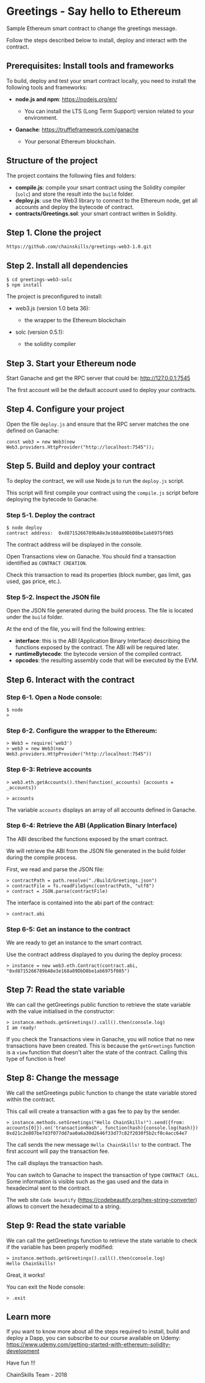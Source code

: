 # Greetings - Say hello to Ethereum
Sample Ethereum smart contract to change the greetings message.

Follow the steps described below to install, deploy and interact with the contract.

## Prerequisites: Install tools and frameworks

To build, deploy and test your smart contract locally, you need to install the following tools and frameworks:
* **node.js and npm**: https://nodejs.org/en/
  * You can install the LTS (Long Term Support) version related to your environment.

* **Ganache**: https://truffleframework.com/ganache
  * Your personal Ethereum blockchain.


## Structure of the project

The project contains the following files and folders:
* **compile.js**: compile your smart contract using the Solidity compiler (`solc`) and store the result into the `build` folder.
* **deploy.js**: use the Web3 library to connect to the Ethereum node, get all accounts and deploy the bytecode of contract.
* **contracts/Greetings.sol**: your smart contract written in Solidity.

## Step 1. Clone the project

`https://github.com/chainskills/greetings-web3-1.0.git`

## Step 2. Install all dependencies

```
$ cd greetings-web3-solc
$ npm install
```

The project is preconfigured to install:
* web3.js (version 1.0 beta 36):
  * the wrapper to the Ethereum blockchain
    
* solc (version 0.5.1):
  * the solidity compiler 

## Step 3. Start your Ethereum node

Start Ganache and get the RPC server that could be: http://127.0.0.1:7545

The first account will be the default account used to deploy your contracts.

## Step 4. Configure your project

Open the file `deploy.js` and ensure that the RPC server matches the one defined on Ganache:

```
const web3 = new Web3(new Web3.providers.HttpProvider("http://localhost:7545"));
```

## Step 5. Build and deploy your contract

To deploy the contract, we will use Node.js to run the `deploy.js` script.

This script will first compile your contract using the `compile.js` script before deploying the bytecode to Ganache.

### Step 5-1. Deploy the contract

```
$ node deploy
contract address:  0xd8715266789bA8e3e168a89DbD8be1ab6975f085
```

The contract address will be displayed in the console.

Open Transactions view on Ganache. You should find a transaction identified as `CONTRACT CREATION`.

Check this transaction to read its properties (block number, gas limit, gas used, gas price, etc.).

### Step 5-2. Inspect the JSON file

Open the JSON file generated during the build process. The file is located under the `build` folder.

At the end of the file, you will find the following entries:
* **interface**: this is the ABI (Application Binary Interface) describing the functions exposed by the contract. The ABI will be required later.
* **runtimeBytecode**: the bytecode version of the compiled contract.
* **opcodes**: the resulting assembly code that will be executed by the EVM.

## Step 6. Interact with the contract

### Step 6-1. Open a Node console:

```
$ node
>
```

### Step 6-2. Configure the wrapper to the Ethereum:

```
> Web3 = require('web3')
> web3 = new Web3(new Web3.providers.HttpProvider("http://localhost:7545")) 
```

### Step 6-3: Retrieve accounts

```
> web3.eth.getAccounts().then(function(_accounts) {accounts = _accounts})

> accounts
```

The variable `accounts` displays an array of all accounts defined in Ganache.


### Step 6-4: Retrieve the ABI (Application Binary Interface)

The ABI described the functions exposed by the smart contract. 

We will retrieve the ABI from the JSON file generated in the build folder during the compile process.

First, we read and parse the JSON file:
```
> contractPath = path.resolve("./Build/Greetings.json")
> contractFile = fs.readFileSync(contractPath, "utf8")
> contract = JSON.parse(contractFile)
```

The interface is contained into the abi part of the contract:

```
> contract.abi
```

### Step 6-5: Get an instance to the contract

We are ready to get an instance to the smart contract.

Use the contract address displayed to you during the deploy process:

```
> instance = new web3.eth.Contract(contract.abi, "0xd8715266789bA8e3e168a89DbD8be1ab6975f085")
```

## Step 7: Read the state variable

We can call the getGreetings public function to retrieve the state variable with the value initialised in the constructor:

```
> instance.methods.getGreetings().call().then(console.log)
I am ready!
```

If you check the Transactions view in Ganache, you will notice that no new transactions have been created. This is because the `getGreetings` function is a `view` function that doesn't alter the state of the contract.
Calling this type of function is free!

## Step 8: Change the message

We call the setGreetings public function to change the state variable stored within the contract.

This call will create a transaction with a gas fee to pay by the sender.

```
> instance.methods.setGreetings("Hello ChainSkills!").send({from: accounts[0]}).on('transactionHash', function(hash){console.log(hash)})
0xd21c2e807be7d3f077dd7aa0a6a30d2646f33d77c82f2030f5b2cf0c4acc64e7
```

The call sends the new message `Hello ChainSkills!` to the contract. The first account will pay the transaction fee.

The call displays the transaction hash.

You can switch to Ganache to inspect the transaction of type `CONTRACT CALL`. Some information is visible such as the gas used and the data in hexadecimal sent to the contract.

The web site `Code beautify` (https://codebeautify.org/hex-string-converter) allows to convert the hexadecimal to a string.

## Step 9: Read the state variable

We can call the getGreetings function to retrieve the state variable to check if the variable has been properly modified:

```
> instance.methods.getGreetings().call().then(console.log)
Hello ChainSkills!
```

Great, it works!

You can exit the Node console:

```
> .exit
``` 

## Learn more

If you want to know more about all the steps required to install, build and  deploy a Dapp, you can subscribe to our course available on Udemy: https://www.udemy.com/getting-started-with-ethereum-solidity-development

Have fun !!!

ChainSkills Team - 2018
